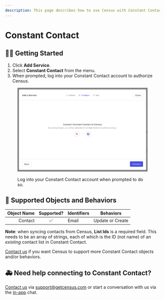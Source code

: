 ```yaml
---
description: This page describes how to use Census with Constant Contact.
---
```


# Constant Contact

## 🏃‍♀️ Getting Started

1. Click **Add Service**.
2. Select **Constant Contact** from the menu.
3. When prompted, log into your Constant Contact account to authorize Census.

<figure><img src="../.gitbook/assets/constant-contact.png" alt=""><figcaption><p>Log into your Constant Contact account when prompted to do so.</p></figcaption></figure>

## 🔀 Supported Objects and Behaviors

| **Object Name** | **Supported?** | **Identifiers** | **Behaviors** |
| --------------: | :------------: | --------------- | ------------- |
| Contact | ✅ | Email | Update or Create |

**Note**: when syncing contacts from Census, **List Ids** is a required field. This needs to be an array of strings, each of which is the ID (not name) of an *existing* contact list in Constant Contact.

[Contact us](mailto:support@getcensus.com) if you want Census to support more Constant Contact objects and/or behaviors.

## 🚑 Need help connecting to Constant Contact?

[Contact us](mailto:support@getcensus.com) via support@getcensus.com or start a conversation with us via the [in-app](https://app.getcensus.com) chat.
